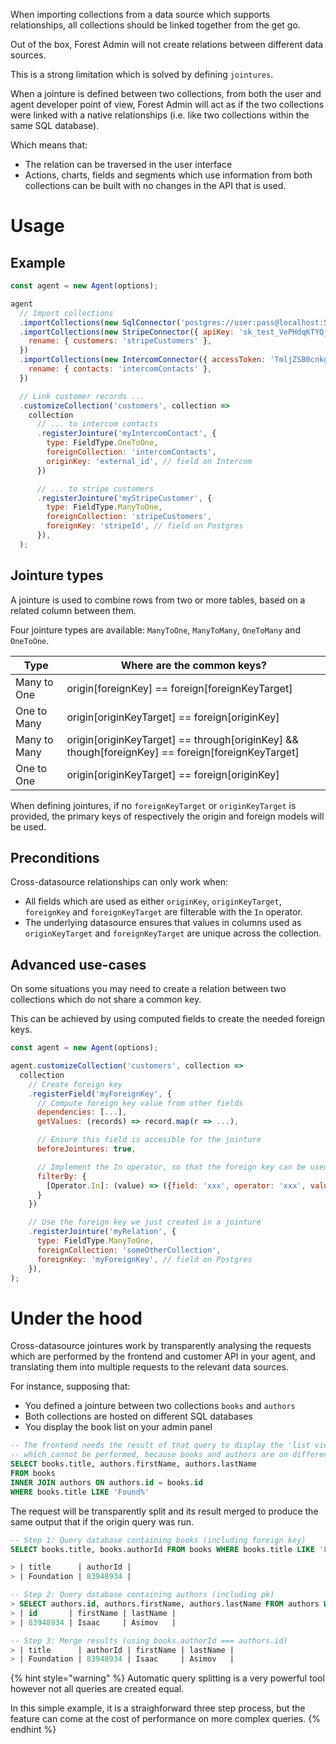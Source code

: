 When importing collections from a data source which supports relationships, all collections should be linked together from the get go.

Out of the box, Forest Admin will not create relations between different data sources.

This is a strong limitation which is solved by defining `jointures`.

When a jointure is defined between two collections, from both the user and agent developer point of view, Forest Admin will act as if the two collections were linked with a native relationships (i.e. like two collections within the same SQL database).

Which means that:

- The relation can be traversed in the user interface
- Actions, charts, fields and segments which use information from both collections can be built with no changes in the API that is used.

# Usage

## Example

```javascript
const agent = new Agent(options);

agent
  // Import collections
  .importCollections(new SqlConnector('postgres://user:pass@localhost:5432/mySchema'))
  .importCollections(new StripeConnector({ apiKey: 'sk_test_VePHdqKTYQjKNInc7u56JBrQ' }), {
    rename: { customers: 'stripeCustomers' },
  })
  .importCollections(new IntercomConnector({ accessToken: 'TmljZSB0cnkgOik=' }), {
    rename: { contacts: 'intercomContacts' },
  })

  // Link customer records ...
  .customizeCollection('customers', collection =>
    collection
      // ... to intercom contacts
      .registerJointure('myIntercomContact', {
        type: FieldType.OneToOne,
        foreignCollection: 'intercomContacts',
        originKey: 'external_id', // field on Intercom
      })

      // ... to stripe customers
      .registerJointure('myStripeCustomer', {
        type: FieldType.ManyToOne,
        foreignCollection: 'stripeCustomers',
        foreignKey: 'stripeId', // field on Postgres
      }),
  );
```

## Jointure types

A jointure is used to combine rows from two or more tables, based on a related column between them.

Four jointure types are available: `ManyToOne`, `ManyToMany`, `OneToMany` and `OneToOne`.

| Type         | Where are the common keys?                                                                       |
| ------------ | ------------------------------------------------------------------------------------------------ |
| Many to One  | origin[foreignKey] == foreign[foreignKeyTarget]                                                  |
| One to Many  | origin[originKeyTarget] == foreign[originKey]                                                    |
| Many to Many | origin[originKeyTarget] == through[originKey] && though[foreignKey] == foreign[foreignKeyTarget] |
| One to One   | origin[originKeyTarget] == foreign[originKey]                                                    |

When defining jointures, if no `foreignKeyTarget` or `originKeyTarget` is provided, the primary keys of respectively the origin and foreign models will be used.

## Preconditions

Cross-datasource relationships can only work when:

- All fields which are used as either `originKey`, `originKeyTarget`, `foreignKey` and `foreignKeyTarget` are filterable with the `In` operator.
- The underlying datasource ensures that values in columns used as `originKeyTarget` and `foreignKeyTarget` are unique across the collection.

## Advanced use-cases

On some situations you may need to create a relation between two collections which do not share a common key.

This can be achieved by using computed fields to create the needed foreign keys.

```javascript
const agent = new Agent(options);

agent.customizeCollection('customers', collection =>
  collection
    // Create foreign key
    .registerField('myForeignKey', {
      // Compute foreign key value from other fields
      dependencies: [...],
      getValues: (records) => record.map(r => ...),

      // Ensure this field is accesible for the jointure
      beforeJointures: true,

      // Implement the In operator, so that the foreign key can be used as a jointure
      filterBy: {
        [Operator.In]: (value) => ({field: 'xxx', operator: 'xxx', value: 'xxx'})
      }
    })

    // Use the foreign key we just created in a jointure
    .registerJointure('myRelation', {
      type: FieldType.ManyToOne,
      foreignCollection: 'someOtherCollection',
      foreignKey: 'myForeignKey', // field on Postgres
    }),
);
```

# Under the hood

Cross-datasource jointures work by transparently analysing the requests which are performed by the frontend and customer API in your agent, and translating them into multiple requests to the relevant data sources.

For instance, supposing that:

- You defined a jointure between two collections `books` and `authors`
- Both collections are hosted on different SQL databases
- You display the book list on your admin panel

```sql
-- The frontend needs the result of that query to display the 'list view'
-- which cannot be performed, because books and authors are on different databases
SELECT books.title, authors.firstName, authors.lastName
FROM books
INNER JOIN authors ON authors.id = books.id
WHERE books.title LIKE 'Found%'
```

The request will be transparently split and its result merged to produce the same output that if the origin query was run.

```sql
-- Step 1: Query database containing books (including foreign key)
SELECT books.title, books.authorId FROM books WHERE books.title LIKE 'Found%';

> | title      | authorId |
> | Foundation | 83948934 |

-- Step 2: Query database containing authors (including pk)
> SELECT authors.id, authors.firstName, authors.lastName FROM authors WHERE id IN (83948934);
> | id       | firstName | lastName |
> | 83948934 | Isaac     | Asimov   |

-- Step 3: Merge results (using books.authorId === authors.id)
> | title      | authorId | firstName | lastName |
> | Foundation | 83948934 | Isaac     | Asimov   |
```

{% hint style="warning" %}
Automatic query splitting is a very powerful tool however not all queries are created equal.

In this simple example, it is a straighforward three step process, but the feature can come at the cost of performance on more complex queries.
{% endhint %}

